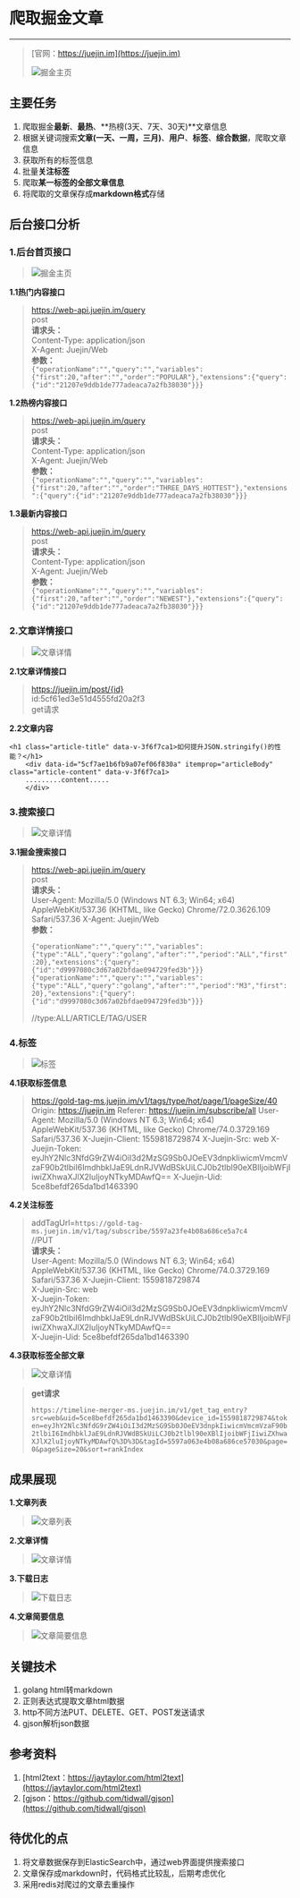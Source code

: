 # 爬取掘金文章 #
----------


> [官网：https://juejin.im](https://juejin.im)
> 
> ![掘金主页](https://github.com/jaydenwen123/GolangSpider/blob/master/GolangSpider/example/juejin/images/home.png)

## 主要任务 ##
1. 爬取掘金**最新**、**最热**、**热榜(3天、7天、30天)**文章信息
2. 根据关键词搜索**文章(一天、一周，三月)**、**用户**、**标签**、**综合数据**，爬取文章信息
3. 获取所有的标签信息
4. 批量**关注标签**
5. 爬取**某一标签的全部文章信息**
6. 将爬取的文章保存成**markdown格式**存储

## 后台接口分析 ##

### 1.后台首页接口 ###

> ![掘金主页](https://github.com/jaydenwen123/GolangSpider/blob/master/GolangSpider/example/juejin/images/home.png)


**1.1热门内容接口**

> https://web-api.juejin.im/query  
> post  
> **请求头：**  
> Content-Type: application/json  
> X-Agent: Juejin/Web   
> **参数：**  
> `{"operationName":"","query":"","variables":{"first":20,"after":"","order":"POPULAR"},"extensions":{"query":{"id":"21207e9ddb1de777adeaca7a2fb38030"}}}`    
> 

**1.2热榜内容接口** 

> https://web-api.juejin.im/query  
> post  
> **请求头：**  
> Content-Type: application/json  
> X-Agent: Juejin/Web  
> **参数：**  
> `{"operationName":"","query":"","variables":{"first":20,"after":"","order":"THREE_DAYS_HOTTEST"},"extensions":{"query":{"id":"21207e9ddb1de777adeaca7a2fb38030"}}}`  


**1.3最新内容接口**

> https://web-api.juejin.im/query  
> post  
> **请求头：**  
> Content-Type: application/json  
> X-Agent: Juejin/Web  
> **参数：**  
> `{"operationName":"","query":"","variables":{"first":20,"after":"","order":"NEWEST"},"extensions":{"query":{"id":"21207e9ddb1de777adeaca7a2fb38030"}}}`  


### 2.文章详情接口 ###

> ![文章详情](https://github.com/jaydenwen123/GolangSpider/blob/master/GolangSpider/example/juejin/images/article_detail.png)


**2.1文章详情接口** 
 
> https://juejin.im/post/{id}  
> id:5cf61ed3e51d4555fd20a2f3  
> get请求    

**2.2文章内容** 
 
>   
	<h1 class="article-title" data-v-3f6f7ca1>如何提升JSON.stringify()的性能？</h1>  
	    <div data-id="5cf7ae1b6fb9a07ef06f830a" itemprop="articleBody" class="article-content" data-v-3f6f7ca1>  
	    .........content.....
	    </div>  


### 3.搜索接口 ###

> ![文章详情](https://github.com/jaydenwen123/GolangSpider/blob/master/GolangSpider/example/juejin/images/search.png)


**3.1掘金搜索接口**

> https://web-api.juejin.im/query  
> post  
> **请求头：**  
> User-Agent: Mozilla/5.0 (Windows NT 6.3; Win64; x64) AppleWebKit/537.36 (KHTML, like Gecko) Chrome/72.0.3626.109 Safari/537.36
> X-Agent: Juejin/Web  
> **参数：** 
>    
> `{"operationName":"","query":"","variables":{"type":"ALL","query":"golang","after":"","period":"ALL","first":20},"extensions":{"query":{"id":"d9997080c3d67a02bfdae094729fed3b"}}}`
> `{"operationName":"","query":"","variables":{"type":"ALL","query":"golang","after":"","period":"M3","first":20},"extensions":{"query":{"id":"d9997080c3d67a02bfdae094729fed3b"}}}`
>
> //type:ALL/ARTICLE/TAG/USER

### 4.标签 ###

> ![标签](https://github.com/jaydenwen123/GolangSpider/blob/master/GolangSpider/example/juejin/images/tag.png)

**4.1获取标签信息**

> https://gold-tag-ms.juejin.im/v1/tags/type/hot/page/1/pageSize/40
> Origin: https://juejin.im
> Referer: https://juejin.im/subscribe/all
> User-Agent: Mozilla/5.0 (Windows NT 6.3; Win64; x64) AppleWebKit/537.36 (KHTML, like Gecko) Chrome/74.0.3729.169 Safari/537.36
> X-Juejin-Client: 1559818729874
> X-Juejin-Src: web
> X-Juejin-Token: eyJhY2Nlc3NfdG9rZW4iOiI3d2MzSG9Sb0JOeEV3dnpkIiwicmVmcmVzaF90b2tlbiI6ImdhbklJaE9LdnRJVWdBSkUiLCJ0b2tlbl90eXBlIjoibWFjIiwiZXhwaXJlX2luIjoyNTkyMDAwfQ==
> X-Juejin-Uid: 5ce8befdf265da1bd1463390


**4.2关注标签**

> addTagUrl=`https://gold-tag-ms.juejin.im/v1/tag/subscribe/5597a23fe4b08a686ce5a7c4`  
> //PUT  
> **请求头：**  
> User-Agent: Mozilla/5.0 (Windows NT 6.3; Win64; x64) AppleWebKit/537.36 (KHTML, like Gecko) Chrome/74.0.3729.169 Safari/537.36
> X-Juejin-Client: 1559818729874  
> X-Juejin-Src: web  
> X-Juejin-Token:   eyJhY2Nlc3NfdG9rZW4iOiI3d2MzSG9Sb0JOeEV3dnpkIiwicmVmcmVzaF90b2tlbiI6ImdhbklJaE9LdnRJVWdBSkUiLCJ0b2tlbl90eXBlIjoibWFjIiwiZXhwaXJlX2luIjoyNTkyMDAwfQ==  
> X-Juejin-Uid: 5ce8befdf265da1bd1463390  


**4.3获取标签全部文章**

> ![文章详情](https://github.com/jaydenwen123/GolangSpider/blob/master/GolangSpider/example/juejin/images/tag_article.png)

> **get请求**
> 
> `https://timeline-merger-ms.juejin.im/v1/get_tag_entry?src=web&uid=5ce8befdf265da1bd1463390&device_id=1559818729874&token=eyJhY2Nlc3NfdG9rZW4iOiI3d2MzSG9Sb0JOeEV3dnpkIiwicmVmcmVzaF90b2tlbiI6ImdhbklJaE9LdnRJVWdBSkUiLCJ0b2tlbl90eXBlIjoibWFjIiwiZXhwaXJlX2luIjoyNTkyMDAwfQ%3D%3D&tagId=5597a063e4b08a686ce57030&page=0&pageSize=20&sort=rankIndex`
> 


## 成果展现 ##

**1.文章列表**
> ![文章列表](https://github.com/jaydenwen123/GolangSpider/blob/master/GolangSpider/example/juejin/images/article_list.png)


**2.文章详情**
> ![文章详情](https://github.com/jaydenwen123/GolangSpider/blob/master/GolangSpider/example/juejin/images/article_show.png)

**3.下载日志**
> ![下载日志](https://github.com/jaydenwen123/GolangSpider/blob/master/GolangSpider/example/juejin/images/download_log.png)

**4.文章简要信息**
> ![文章简要信息](https://github.com/jaydenwen123/GolangSpider/blob/master/GolangSpider/example/juejin/images/article_info.png)

## 关键技术 ##
1. golang html转markdown
2. 正则表达式提取文章html数据
3. http不同方法PUT、DELETE、GET、POST发送请求
4. gjson解析json数据

## 参考资料 ##
1. [html2text：https://jaytaylor.com/html2text](https://jaytaylor.com/html2text)
2. [gjson：https://github.com/tidwall/gjson](https://github.com/tidwall/gjson)

## 待优化的点 ##
1. 将文章数据保存到ElasticSearch中，通过web界面提供搜索接口
2. 文章保存成markdown时，代码格式比较乱，后期考虑优化
3. 采用redis对爬过的文章去重操作